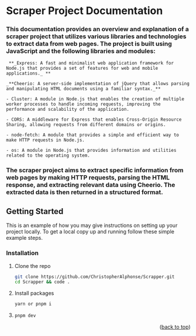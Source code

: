 # Scraper Project Documentation

### This documentation provides an overview and explanation of a scraper project that utilizes various libraries and technologies to extract data from web pages. The project is built using JavaScript and the following libraries and modules:

     **_Express: A fast and minimalist web application framework for Node.js that provides a set of features for web and mobile applications._ **

    _**Cheerio: A server-side implementation of jQuery that allows parsing and manipulating HTML documents using a familiar syntax._**

    - Cluster: A module in Node.js that enables the creation of multiple worker processes to handle incoming requests, improving the performance and scalability of the application.

    - CORS: A middleware for Express that enables Cross-Origin Resource Sharing, allowing requests from different domains or origins.

    - node-fetch: A module that provides a simple and efficient way to make HTTP requests in Node.js.

    - os: A module in Node.js that provides information and utilities related to the operating system.

### The scraper project aims to extract specific information from web pages by making HTTP requests, parsing the HTML response, and extracting relevant data using Cheerio. The extracted data is then returned in a structured format.



## Getting Started

This is an example of how you may give instructions on setting up your project locally.
To get a local copy up and running follow these simple example steps.

 
### Installation

1. Clone the repo
   ```sh
   git clone https://github.com/ChristopherAlphonse/Scrapper.git
   cd Scrapper && code .
   ```
2. Install packages
   ```sh
   yarn or pnpm i
   ```
3. ```sh
   pnpm dev
   ```

<p align="right">(<a href="#readme-top">back to top</a>)</p>
